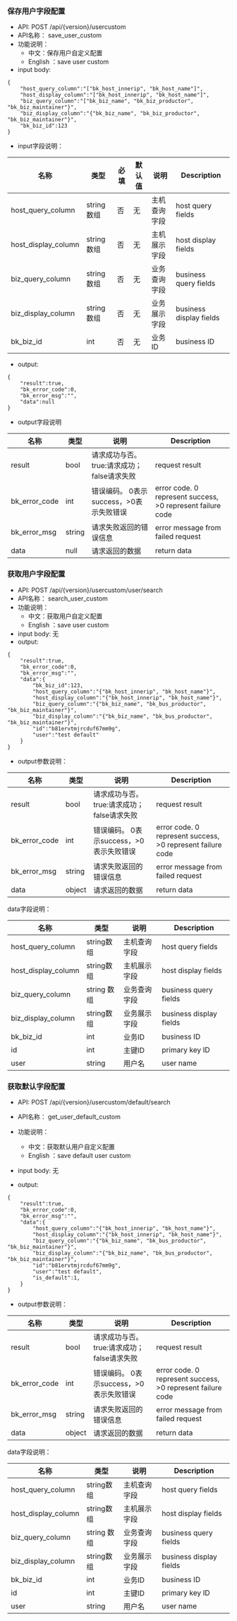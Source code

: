 
### 保存用户字段配置
* API:  POST /api/{version}/usercustom
* API名称： save_user_custom
* 功能说明：
	* 中文：保存用户自定义配置
	* English ：save user custom
* input body:
```
{
    "host_query_column":"["bk_host_innerip", "bk_host_name"]",
    "host_display_column":"["bk_host_innerip", "bk_host_name"]",
    "biz_query_column":"["bk_biz_name", "bk_biz_productor", "bk_biz_maintainer"}",
    "biz_display_column":"{"bk_biz_name", "bk_biz_productor", "bk_biz_maintainer"}",
    "bk_biz_id":123
}
```


* input字段说明：

| 名称                | 类型        | 必填 | 默认值 | 说明         | Description              |
| ------------------- | ----------- | ---- | ------ | ------------ | ------------------------ |
| host_query_column   | string数组  | 否   | 无     | 主机查询字段 | host query fields        |
| host_display_column | string数组  | 否   | 无     | 主机展示字段 | host display fields      |
| biz_query_column    | string 数组 | 否   | 无     | 业务查询字段 | business query fields    |
| biz_display_column  | string数组  | 否   | 无     | 业务展示字段 | business  display fields |
| bk_biz_id           | int         | 否   | 无     | 业务ID       | business ID              |


* output:

```
{
    "result":true,
    "bk_error_code":0,
    "bk_error_msg":"",
    "data":null
}
```
*  output字段说明

| 名称          | 类型   | 说明                                       | Description                                                |
| ------------- | ------ | ------------------------------------------ | ---------------------------------------------------------- |
| result        | bool   | 请求成功与否。true:请求成功；false请求失败 | request result                                             |
| bk_error_code | int    | 错误编码。 0表示success，>0表示失败错误    | error code. 0 represent success, >0 represent failure code |
| bk_error_msg  | string | 请求失败返回的错误信息                     | error message from failed request                          |
| data          | null   | 请求返回的数据                             | return data                                                |


### 获取用户字段配置
* API: POST /api/{version}/usercustom/user/search
* API名称： search_user_custom
* 功能说明：
	* 中文：获取用户自定义配置
	* English ：save user custom
* input body:
无
* output:

```
{
    "result":true,
    "bk_error_code":0,
    "bk_error_msg":"",
    "data":{
        "bk_biz_id":123,
        "host_query_column":"{"bk_host_innerip", "bk_host_name"}",
        "host_display_column":"{"bk_host_innerip", "bk_host_name"}",
        "biz_query_column":"{"bk_biz_name", "bk_bus_productor", "bk_biz_maintainer"}",
        "biz_display_column":"{"bk_biz_name", "bk_bus_productor", "bk_biz_maintainer"}",
        "id":"b81ervtmjrcduf67mm9g",
        "user":"test default"
    }
}

```

* output参数说明：

| 名称          | 类型   | 说明                                       | Description                                                |
| ------------- | ------ | ------------------------------------------ | ---------------------------------------------------------- |
| result        | bool   | 请求成功与否。true:请求成功；false请求失败 | request result                                             |
| bk_error_code | int    | 错误编码。 0表示success，>0表示失败错误    | error code. 0 represent success, >0 represent failure code |
| bk_error_msg  | string | 请求失败返回的错误信息                     | error message from failed request                          |
| data          | object | 请求返回的数据                             | return data                                                |

data字段说明：

| 名称                | 类型        | 说明         | Description             |
| ------------------- | ----------- | ------------ | ----------------------- |
| host_query_column   | string数组  | 主机查询字段 | host query fields       |
| host_display_column | string数组  | 主机展示字段 | host display fields     |
| biz_query_column    | string 数组 | 业务查询字段 | business query fields   |
| biz_display_column  | string数组  | 业务展示字段 | business display fields |
| bk_biz_id           | int         | 业务ID       | business ID             |
| id                  | int         | 主键ID       | primary key ID          |
| user                | string      | 用户名       | user name               |

### 获取默认字段配置
* API:  POST /api/{version}/usercustom/default/search
* API名称： get_user_default_custom
* 功能说明：
	* 中文：获取默认用户自定义配置
	* English ：save default user custom
* input body:
无

* output:

```
{
    "result":true,
    "bk_error_code":0,
    "bk_error_msg":"",
    "data":{
        "host_query_column":"{"bk_host_innerip", "bk_host_name"}",
        "host_display_column":"{"bk_host_innerip", "bk_host_name"}",
        "biz_query_column":"{"bk_biz_name", "bk_bus_productor", "bk_biz_maintainer"}",
        "biz_display_column":"{"bk_biz_name", "bk_bus_productor", "bk_biz_maintainer"}",
        "id":"b81ervtmjrcduf67mm9g",
        "user":"test default",
        "is_default":1,
    }
}
```


* output参数说明：

| 名称          | 类型   | 说明                                       | Description                                                |
| ------------- | ------ | ------------------------------------------ | ---------------------------------------------------------- |
| result        | bool   | 请求成功与否。true:请求成功；false请求失败 | request result                                             |
| bk_error_code | int    | 错误编码。 0表示success，>0表示失败错误    | error code. 0 represent success, >0 represent failure code |
| bk_error_msg  | string | 请求失败返回的错误信息                     | error message from failed request                          |
| data          | object | 请求返回的数据                             | return data                                                |

data字段说明：

| 名称                | 类型        | 说明         | Description             |
| ------------------- | ----------- | ------------ | ----------------------- |
| host_query_column   | string数组  | 主机查询字段 | host query fields       |
| host_display_column | string数组  | 主机展示字段 | host display fields     |
| biz_query_column    | string 数组 | 业务查询字段 | business query fields   |
| biz_display_column  | string数组  | 业务展示字段 | business display fields |
| bk_biz_id           | int         | 业务ID       | business ID             |
| id                  | int         | 主键ID       | primary key ID          |
| user                | string      | 用户名       | user name               |


